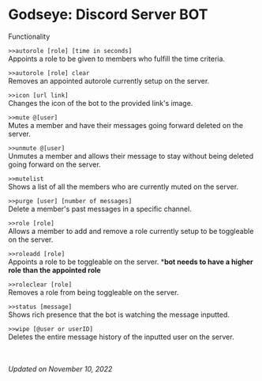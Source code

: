 # Godseye: Discord Server BOT

Functionality

`>>autorole [role] [time in seconds]`\
Appoints a role to be given to members who fulfill the time criteria.

`>>autorole [role] clear`\
Removes an appointed autorole currently setup on the server.

`>>icon [url link]`\
Changes the icon of the bot to the provided link's image.

`>>mute @[user]`\
Mutes a member and have their messages going forward deleted on the server.

`>>unmute @[user]`\
Unmutes a member and allows their message to stay without being deleted going forward on the server.

`>>mutelist`\
Shows a list of all the members who are currently muted on the server.

`>>purge [user] [number of messages]`\
Delete a member's past messages in a specific channel.

`>>role [role]`\
Allows a member to add and remove a role currently setup to be toggleable on the server.

`>>roleadd [role]`\
Appoints a role to be toggleable on the server. ***bot needs to have a higher role than the appointed role**

`>>roleclear [role]`\
Removes a role from being toggleable on the server.

`>>status [message]`\
Shows rich presence that the bot is watching the message inputted.

`>>wipe [@user or userID]`\
Deletes the entire message history of the inputted user on the server.

\
\
*Updated on November 10, 2022*
